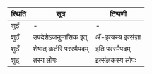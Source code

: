 | स्थिति | सूत्र | टिप्पणी |
| ----- | ------- | ------ |
| शुठँ | - | - |
| शुठँ | उपदेशेऽजनुनासिक इत् | अँ-इत्यस्य इत्संज्ञा |
| शुठँ | शेषात् कर्तरि परस्मैपदम् | इति परस्मैपदम् |
| शुठ् | तस्य लोपः | इत्संज्ञकस्य लोपः |

